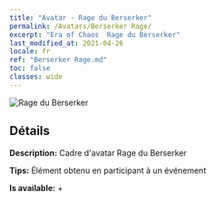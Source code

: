 ```yaml
---
title: "Avatar - Rage du Berserker"
permalink: /Avatars/Berserker Rage/
excerpt: "Era of Chaos  Rage du Berserker"
last_modified_at: 2021-04-26
locale: fr
ref: "Berserker Rage.md"
toc: false
classes: wide
---
```

 ![Rage du Berserker](/images/a/avatarFrame_73.png)

## Détails

 **Description:** Cadre d'avatar Rage du Berserker 

 **Tips:** Élément obtenu en participant à un événement 

 **Is available:**  + 


